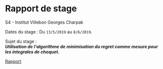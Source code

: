 # Rapport de stage
S4 - Institut Villebon Georges Charpak

Dates du stage : 
Du `13/5/2019` au `8/6/2019`.

Sujet du stage : \
**_Utilisation de l'algorithme de minimisation du regret comme mesure pour les integrales de choquet._**

[Rapport](rapport.pdf)
